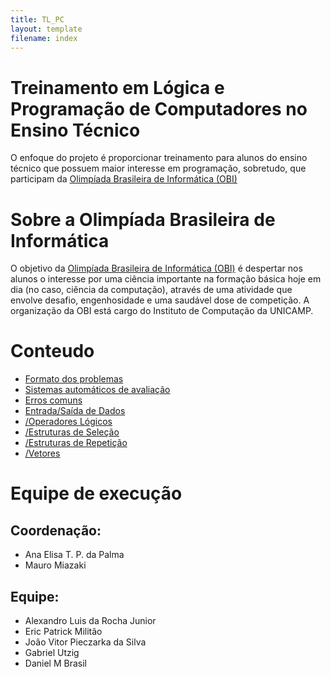 ```yaml
---
title: TL_PC
layout: template
filename: index
---
```


# Treinamento em Lógica e Programação de Computadores no Ensino Técnico

O enfoque do projeto é proporcionar treinamento para alunos do ensino técnico que possuem maior interesse em programação, sobretudo, que participam da [Olimpíada Brasileira de Informática (OBI)](https://olimpiada.ic.unicamp.br/)


# Sobre a Olimpíada Brasileira de Informática

O objetivo da [Olimpíada Brasileira de Informática (OBI)](https://olimpiada.ic.unicamp.br/) é despertar nos alunos o interesse por uma ciência importante na formação básica hoje em dia (no caso, ciência da computação), através de uma atividade que envolve desafio, engenhosidade e uma saudável dose de competição. A organização da OBI está cargo do Instituto de Computação da UNICAMP.

# Conteudo

- [Formato dos problemas](https://ericakpm.github.io/ProjectPage/Wiki/FormatoProblemas)
- [Sistemas automáticos de avaliação](https://ericakpm.github.io/ProjectPage/Wiki/SistemaAutomaticos)
- [Erros comuns](https://ericakpm.github.io/ProjectPage/Wiki/ErrosComuns)
- [Entrada/Saída de Dados](https://ericakpm.github.io/ProjectPage/Wiki/EntradaSaida)
- [/Operadores Lógicos](https://ericakpm.github.io/ProjectPage/Wiki/SistemaAutomaticos)
- [/Estruturas de Seleção](https://ericakpm.github.io/ProjectPage/Wiki/SistemaAutomaticos)
- [/Estruturas de Repetição](https://ericakpm.github.io/ProjectPage/Wiki/SistemaAutomaticos)
- [/Vetores](https://ericakpm.github.io/ProjectPage/Wiki/SistemaAutomaticos)


# Equipe de execução

## Coordenação:
- Ana Elisa T. P. da Palma
- Mauro Miazaki

## Equipe:
- Alexandro Luis da Rocha Junior
- Eric Patrick Militão
- João Vitor Pieczarka da Silva
- Gabriel Utzig
- Daniel M Brasil
